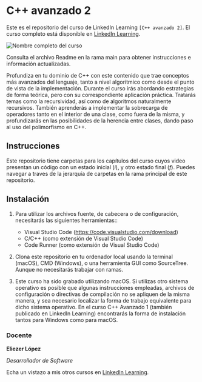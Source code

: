 # C++ avanzado 2

Este es el repositorio del curso de LinkedIn Learning `[C++ avanzado 2]`. El curso completo está disponible en [LinkedIn Learning][lil-course-url].

![Nombre completo del curso][lil-thumbnail-url] 

Consulta el archivo Readme en la rama main para obtener instrucciones e información actualizadas.

Profundiza en tu dominio de C++ con este contenido que trae conceptos más avanzados del lenguaje, tanto a nivel algorítmico como desde el punto de vista de la implementación. Durante el curso irás abordando estrategias de forma teórica, pero con su correspondiente aplicación práctica. Tratarás temas como la recursividad, así como de algoritmos naturalmente recursivos. También aprenderás a implementar la sobrecarga de operadores tanto en el interior de una clase, como fuera de la misma, y profundizarás en las posibilidades de la herencia entre clases, dando paso al uso del polimorfismo en C++.

## Instrucciones

Este repositorio tiene carpetas para los capítulos del curso cuyos video presentan un código con un estado inicial (_i_), y otro estado final (_f_). Puedes navegar a traves de la jerarquía de carpetas en la rama principal de este repositorio.

## Instalación

1. Para utilizar los archivos fuente, de cabecera o de configuración, necesitarás las siguientes herramientas::
   - Visual Studio Code (https://code.visualstudio.com/download)
   - C/C++ (como extensión de Visual Studio Code)
   - Code Runner (como extensión de Visual Studio Code)

2. Clona este repositorio en tu ordenador local usando la terminal (macOS), CMD (Windows), o una herramienta GUI como SourceTree. Aunque no necesitarás trabajar con ramas.
3. Este curso ha sido grabado utilizando macOS. Si utilizas otro sistema operativo es posible que algunas instrucciones empleadas, archivos de configuración o directivas de compilación no se apliquen de la misma manera, y sea necesario localizar la forma de trabajo equivalente para dicho sistema operativo. En el curso C++ Avanzado 1 (también publicado en LinkedIn Learning) encontrarás la forma de instalación tantos para Windows como para macOS.

### Docente

**Eliezer López**

_Desarrollador de Software_

Echa un vistazo a mis otros cursos en [LinkedIn Learning](https://www.linkedin.com/learning/instructors/eliezer-lopez).

[0]: # (Replace these placeholder URLs with actual course URLs)
[lil-course-url]: https://www.linkedin.com/learning/building-a-graphql-project-with-react-js
[lil-thumbnail-url]: https://cdn.lynda.com/course/2875095/2875095-1615224395432-16x9.jpg

[1]: # (End of ES-Instruction ###############################################################################################)
